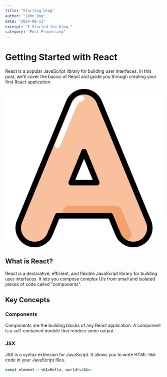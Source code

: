 ```yaml
---
title: "Starting blog"
author: "John Doe"
date: "2024-08-11"
excerpt: "I Started the blog."
category: "Post-Processing"
---
```


# Getting Started with React

React is a popular JavaScript library for building user interfaces. In this post, we'll cover the basics of React and guide you through creating your first React application.

![Logo](../../images/posts/2024-08-11-starting-blog/letter-a.png)

## What is React?

React is a declarative, efficient, and flexible JavaScript library for building user interfaces. It lets you compose complex UIs from small and isolated pieces of code called "components".

## Key Concepts

### Components

Components are the building blocks of any React application. A component is a self-contained module that renders some output.

### JSX

JSX is a syntax extension for JavaScript. It allows you to write HTML-like code in your JavaScript files.

```jsx
const element = <h1>Hello, world!</h1>;
```
